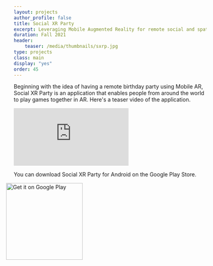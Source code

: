 ```yaml
---
layout: projects
author_profile: false
title: Social XR Party
excerpt: Leveraging Mobile Augmented Reality for remote social and spatial experiences.
duration: Fall 2021
header:
    teaser: /media/thumbnails/sxrp.jpg
type: projects
class: main
display: "yes"
order: 45
---
```



Beginning with the idea of having a remote birthday party using Mobile AR, Social XR Party is an application that enables people from around the world to play games together in AR. Here's a teaser video of the application.
<iframe class = "video" src="https://youtube.com/embed/bQ7YRBCqib0" frameborder="0" allow="accelerometer; autoplay; encrypted-media; gyroscope; picture-in-picture" allowfullscreen></iframe>

<br>

 You can download Social XR Party for Android on the Google Play Store.
 
 <div style = "width: 300px; margin-left:-20px; padding-left:0px;"><a href='https://play.google.com/store/apps/details?id=com.IMXDLab.SocialXRParty'><img width="200" alt='Get it on Google Play' src='https://play.google.com/intl/en_us/badges/static/images/badges/en_badge_web_generic.png'/></a></div>
